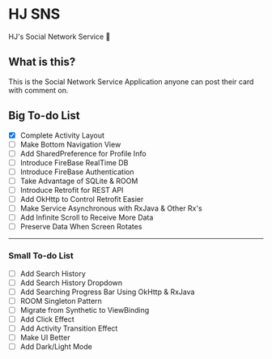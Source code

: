# HJ SNS
HJ's Social Network Service :couplekiss:

## What is this?
This is the Social Network Service Application anyone can post their card with comment on. 

## Big To-do List 
- [X] Complete Activity Layout 
- [ ] Make Bottom Navigation View
- [ ] Add SharedPreference for Profile Info
- [ ] Introduce FireBase RealTime DB
- [ ] Introduce FireBase Authentication
- [ ] Take Advantage of SQLite & ROOM 
- [ ] Introduce Retrofit for REST API 
- [ ] Add OkHttp to Control Retrofit Easier 
- [ ] Make Service Asynchronous with RxJava & Other Rx's 
- [ ] Add Infinite Scroll to Receive More Data 
- [ ] Preserve Data When Screen Rotates

----------------
### Small To-do List 
- [ ] Add Search History 
- [ ] Add Search History Dropdown
- [ ] Add Searching Progress Bar Using OkHttp & RxJava
- [ ] ROOM Singleton Pattern 
- [ ] Migrate from Synthetic to ViewBinding 
- [ ] Add Click Effect
- [ ] Add Activity Transition Effect
- [ ] Make UI Better
- [ ] Add Dark/Light Mode
